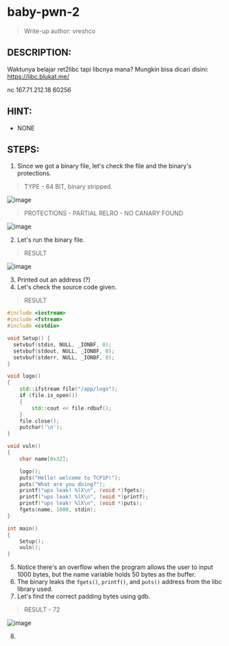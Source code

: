# baby-pwn-2
> Write-up author: vreshco
## DESCRIPTION:
Waktunya belajar ret2libc tapi libcnya mana? Mungkin bisa dicari disini: https://libc.blukat.me/

nc 167.71.212.18 60256

## HINT:
- NONE
## STEPS:
1. Since we got a binary file, let's check the file and the binary's protections.

> TYPE - 64 BIT, binary stripped.

![image](https://user-images.githubusercontent.com/70703371/216953618-f75f88e2-d9a7-40fa-b36d-1e345d565a10.png)

> PROTECTIONS - PARTIAL RELRO - NO CANARY FOUND

![image](https://user-images.githubusercontent.com/70703371/216953782-3842ee29-f790-4834-8ab4-241f813e8ec2.png)


2. Let's run the binary file.

> RESULT

![image](https://user-images.githubusercontent.com/70703371/216954016-11d26bdf-ebb0-4604-be45-437d931b7657.png)


3. Printed out an address (?)
4. Let's check the source code given.

> RESULT

```cpp
#include <iostream>
#include <fstream>
#include <cstdio>

void Setup() {
  setvbuf(stdin, NULL, _IONBF, 0);
  setvbuf(stdout, NULL, _IONBF, 0);
  setvbuf(stderr, NULL, _IONBF, 0);
}

void logo()
{
    std::ifstream file("/app/logo");
    if (file.is_open())
    {
        std::cout << file.rdbuf();
    }
    file.close();
    putchar('\n');
}

void vuln()
{
    char name[0x32];

    logo();
    puts("Hello! welcome to TCP1P!");
    puts("What are you doing?");
    printf("ups leak! %lX\n", (void *)fgets);
    printf("ups leak! %lX\n", (void *)printf);
    printf("ups leak! %lX\n", (void *)puts);
    fgets(name, 1000, stdin);
}

int main()
{
    Setup();
    vuln();
}
```

5. Notice there's an overflow when the program allows the user to input 1000 bytes, but the name variable holds 50 bytes as the buffer.
6. The binary leaks the `fgets()`, `printf()`, and `puts()` address from the libc library used.
7. Let's find the correct padding bytes using gdb.

> RESULT - 72

![image](https://user-images.githubusercontent.com/70703371/218310773-671a72cd-97c6-452e-a1f5-a2b116ea5268.png)


8. 

